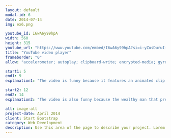 ```yaml
---
layout: default
modal-id: 6
date: 2014-07-14
img: ex6.png

youtube_id: I6wA6y99hpA
width: 560
height: 315
youtube_url: "https://www.youtube.com/embed/I6wA6y99hpA?si=i-yZusDuruI-2A1a"
title: "YouTube video player"
frameborder: "0"
allow: "accelerometer; autoplay; clipboard-write; encrypted-media; gyroscope; picture-in-picture; web-share"

start1: 5
end1: 9 
explanation1: "The video is funny because it features an animated clip featuring a man that is towing a luxury car while in the presence of its presumably wealthy owner that makes the sly comment in stating, \"I had mixed reviews on the color. Some people say they like it, some people said they don't like it. I said well, what color is your Bugatti?\" This remark is laughable because it implies that the man is rich and the person that is questioning the car color is not and is likely not in ownership of a Bugatti, so therefore, their opinion is irrelevant."

start2: 12
end2: 14
explanation2: "The video is also funny because the wealthy man that presumably owns the luxury car is left standing and laughing at his own remark as the tow truck driver speeds off and leaves him standing in the dust. Furthermore, it is comical to see that this man is left behind, especially on account of his projected arrogance."

alt: image-alt
project-date: April 2014
client: Start Bootstrap
category: Web Development
description: Use this area of the page to describe your project. Lorem ipsum dolor sit amet, consectetur adipisicing elit. Mollitia neque assumenda ipsam nihil, molestias magnam, recusandae quos quis inventore quisquam velit asperiores, vitae? Reprehenderit soluta, eos quod consequuntur itaque. Nam.
---
```

